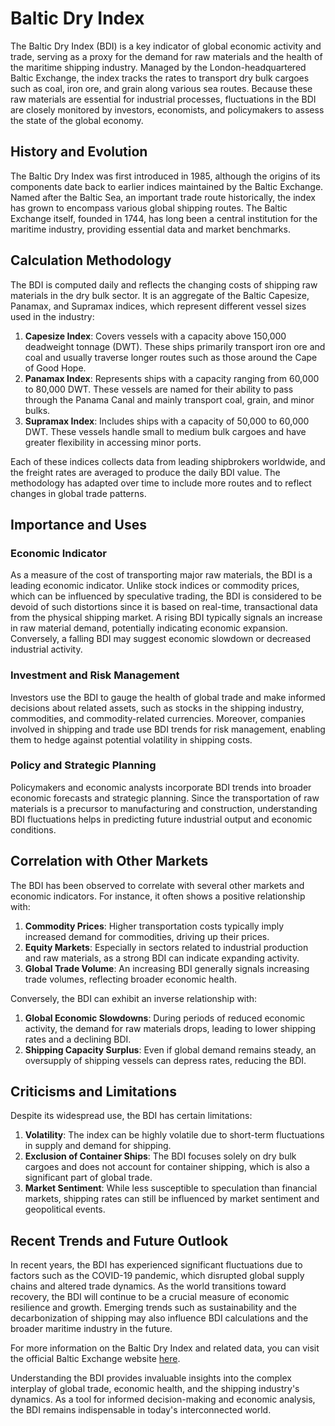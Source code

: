 # Baltic Dry Index

The Baltic Dry Index (BDI) is a key indicator of global economic activity and trade, serving as a proxy for the demand for raw materials and the health of the maritime shipping industry. Managed by the London-headquartered Baltic Exchange, the index tracks the rates to transport dry bulk cargoes such as coal, iron ore, and grain along various sea routes. Because these raw materials are essential for industrial processes, fluctuations in the BDI are closely monitored by investors, economists, and policymakers to assess the state of the global economy.

## History and Evolution

The Baltic Dry Index was first introduced in 1985, although the origins of its components date back to earlier indices maintained by the Baltic Exchange. Named after the Baltic Sea, an important trade route historically, the index has grown to encompass various global shipping routes. The Baltic Exchange itself, founded in 1744, has long been a central institution for the maritime industry, providing essential data and market benchmarks.

## Calculation Methodology

The BDI is computed daily and reflects the changing costs of shipping raw materials in the dry bulk sector. It is an aggregate of the Baltic Capesize, Panamax, and Supramax indices, which represent different vessel sizes used in the industry:

1. **Capesize Index**: Covers vessels with a capacity above 150,000 deadweight tonnage (DWT). These ships primarily transport iron ore and coal and usually traverse longer routes such as those around the Cape of Good Hope.
2. **Panamax Index**: Represents ships with a capacity ranging from 60,000 to 80,000 DWT. These vessels are named for their ability to pass through the Panama Canal and mainly transport coal, grain, and minor bulks.
3. **Supramax Index**: Includes ships with a capacity of 50,000 to 60,000 DWT. These vessels handle small to medium bulk cargoes and have greater flexibility in accessing minor ports.

Each of these indices collects data from leading shipbrokers worldwide, and the freight rates are averaged to produce the daily BDI value. The methodology has adapted over time to include more routes and to reflect changes in global trade patterns.

## Importance and Uses

### Economic Indicator

As a measure of the cost of transporting major raw materials, the BDI is a leading economic indicator. Unlike stock indices or commodity prices, which can be influenced by speculative trading, the BDI is considered to be devoid of such distortions since it is based on real-time, transactional data from the physical shipping market. A rising BDI typically signals an increase in raw material demand, potentially indicating economic expansion. Conversely, a falling BDI may suggest economic slowdown or decreased industrial activity.

### Investment and Risk Management

Investors use the BDI to gauge the health of global trade and make informed decisions about related assets, such as stocks in the shipping industry, commodities, and commodity-related currencies. Moreover, companies involved in shipping and trade use BDI trends for risk management, enabling them to hedge against potential volatility in shipping costs.

### Policy and Strategic Planning

Policymakers and economic analysts incorporate BDI trends into broader economic forecasts and strategic planning. Since the transportation of raw materials is a precursor to manufacturing and construction, understanding BDI fluctuations helps in predicting future industrial output and economic conditions.

## Correlation with Other Markets

The BDI has been observed to correlate with several other markets and economic indicators. For instance, it often shows a positive relationship with:

1. **Commodity Prices**: Higher transportation costs typically imply increased demand for commodities, driving up their prices.
2. **Equity Markets**: Especially in sectors related to industrial production and raw materials, as a strong BDI can indicate expanding activity.
3. **Global Trade Volume**: An increasing BDI generally signals increasing trade volumes, reflecting broader economic health.

Conversely, the BDI can exhibit an inverse relationship with:

1. **Global Economic Slowdowns**: During periods of reduced economic activity, the demand for raw materials drops, leading to lower shipping rates and a declining BDI.
2. **Shipping Capacity Surplus**: Even if global demand remains steady, an oversupply of shipping vessels can depress rates, reducing the BDI.

## Criticisms and Limitations

Despite its widespread use, the BDI has certain limitations:

1. **Volatility**: The index can be highly volatile due to short-term fluctuations in supply and demand for shipping.
2. **Exclusion of Container Ships**: The BDI focuses solely on dry bulk cargoes and does not account for container shipping, which is also a significant part of global trade.
3. **Market Sentiment**: While less susceptible to speculation than financial markets, shipping rates can still be influenced by market sentiment and geopolitical events.

## Recent Trends and Future Outlook

In recent years, the BDI has experienced significant fluctuations due to factors such as the COVID-19 pandemic, which disrupted global supply chains and altered trade dynamics. As the world transitions toward recovery, the BDI will continue to be a crucial measure of economic resilience and growth. Emerging trends such as sustainability and the decarbonization of shipping may also influence BDI calculations and the broader maritime industry in the future.

For more information on the Baltic Dry Index and related data, you can visit the official Baltic Exchange website [here](https://www.balticexchange.com/en/index.html).

Understanding the BDI provides invaluable insights into the complex interplay of global trade, economic health, and the shipping industry's dynamics. As a tool for informed decision-making and economic analysis, the BDI remains indispensable in today's interconnected world.